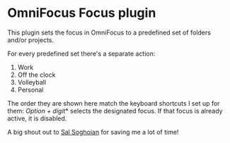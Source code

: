 # OmniFocus Focus plugin

This plugin sets the focus in OmniFocus to a predefined set of folders and/or
projects.

For every predefined set there's a separate action:

1. Work
2. Off the clock
3. Volleyball
4. Personal

The order they are shown here match the keyboard shortcuts I set up for them: *Option + digit** selects the designated focus. If that focus is already active, it is disabled.

A big shout out to [Sal Soghoian](https://omni-automation.com) for saving me a lot of time!
